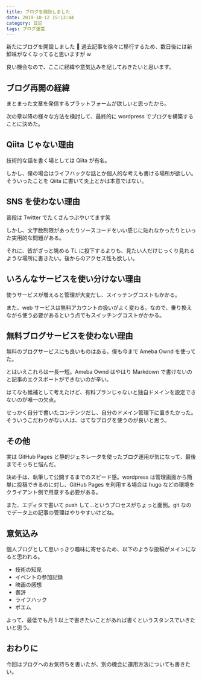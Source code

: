 ```yaml
---
title: ブログを開設しました
date: 2019-10-12 15:13:44
category: 日記
tags: ブログ運営
---
```


新たにブログを開設しました 🎉
過去記事を徐々に移行するため、数日後には新鮮味がなくなってると思いますが w

良い機会なので、ここに経緯や意気込みを記しておきたいと思います。

<!-- more -->

## ブログ再開の経緯

まとまった文章を発信するプラットフォームが欲しいと思ったから。

次の章以降の様々な方法を検討して、最終的に wordpress でブログを構築することに決めた。

## Qiita じゃない理由

技術的な話を書く場としては Qiita が有名。

しかし、僕の場合はライフハックな話とか個人的な考えも書ける場所が欲しい。そういったことを Qiita に書いて炎上とかは本意ではない。

## SNS を使わない理由

普段は Twitter でたくさんつぶやいてます笑

しかし、文字数制限があったりソースコードをいい感じに貼れなかったりといった実用的な問題がある。

それに、皆がざっと眺める TL に投下するよりも、見たい人だけじっくり見れるような場所に書きたい。後からのアクセス性も欲しい。

## いろんなサービスを使い分けない理由

使うサービスが増えると管理が大変だし、スイッチングコストもかかる。

また、web サービスは無料アカウントの扱いがよく変わる。なので、乗り換えながら使う必要があるという点でもスイッチングコストがかかる。

## 無料ブログサービスを使わない理由

無料のブログサービスにも良いものはある。僕も今まで Ameba Ownd を使ってた。

とはいえこれらは一長一短。Ameba Ownd はやはり Markdown で書けないのと記事のエクスポートができないのが辛い。

はてなも候補として考えたけど、有料プランじゃないと独自ドメインを設定できないのが唯一の欠点。

せっかく自分で書いたコンテンツだし、自分のドメイン管理下に置きたかった。そういうこだわりがない人は、はてなブログを使うのが良いと思う。

## その他

実は GitHub Pages と静的ジェネレータを使ったブログ運用が気になって、最後までそっちと悩んだ。

決め手は、執筆して公開するまでのスピード感。wordpress は管理画面から簡単に投稿できるのに対し、GitHub Pages を利用する場合は hugo などの環境をクライアント側で用意する必要がある。

また、エディタで書いて push して…というプロセスがちょっと面倒。git なのでデータ上の記事の管理はやりやすいけどね。

## 意気込み

個人ブログとして思いっきり趣味に寄せるため、以下のような投稿がメインになると思われる。

- 技術の知見
- イベントの参加記録
- 映画の感想
- 書評
- ライフハック
- ポエム

よって、最低でも月 1 以上で書きたいことがあれば書くというスタンスでいきたいと思う。

## おわりに

今回はブログへのお気持ちを書いたが、別の機会に運用方法についても書きたい。
